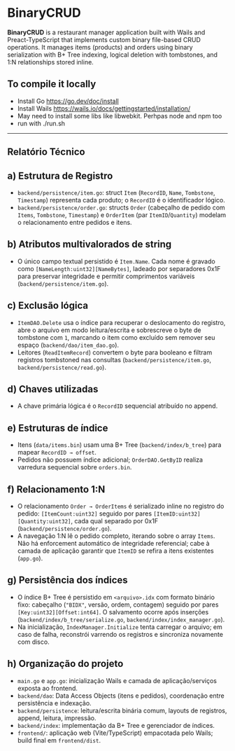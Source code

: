 # BinaryCRUD

**BinaryCRUD** is a restaurant manager application built with Wails and Preact-TypeScript that implements custom binary file-based CRUD operations. It manages items (products) and orders using binary serialization with B+ Tree indexing, logical deletion with tombstones, and 1:N relationships stored inline.

## To compile it locally

- Install Go <https://go.dev/doc/install>
- Install Wails <https://wails.io/docs/gettingstarted/installation/>
- May need to install some libs like libwebkit. Perhpas node and npm too
- run with ./run.sh

---

## Relatório Técnico

## a) Estrutura de Registro

- `backend/persistence/item.go`: struct `Item` (`RecordID`, `Name`, `Tombstone`, `Timestamp`) representa cada produto; o `RecordID` é o identificador lógico.
- `backend/persistence/order.go`: structs `Order` (cabeçalho de pedido com `Items`, `Tombstone`, `Timestamp`) e `OrderItem` (par `ItemID`/`Quantity`) modelam o relacionamento entre pedidos e itens.

## b) Atributos multivalorados de string

- O único campo textual persistido é `Item.Name`. Cada nome é gravado como `[NameLength:uint32][NameBytes]`, ladeado por separadores 0x1F para preservar integridade e permitir comprimentos variáveis (`backend/persistence/item.go`).

## c) Exclusão lógica

- `ItemDAO.Delete` usa o índice para recuperar o deslocamento do registro, abre o arquivo em modo leitura/escrita e sobrescreve o byte de tombstone com `1`, marcando o item como excluído sem remover seu espaço (`backend/dao/item_dao.go`).
- Leitores (`ReadItemRecord`) convertem o byte para booleano e filtram registros tombstoned nas consultas (`backend/persistence/item.go`, `backend/persistence/read.go`).

## d) Chaves utilizadas

- A chave primária lógica é o `RecordID` sequencial atribuído no append.

## e) Estruturas de índice

- Itens (`data/items.bin`) usam uma B+ Tree (`backend/index/b_tree`) para mapear `RecordID → offset`.
- Pedidos não possuem índice adicional; `OrderDAO.GetByID` realiza varredura sequencial sobre `orders.bin`.

## f) Relacionamento 1:N

- O relacionamento `Order → OrderItems` é serializado inline no registro do pedido: `[ItemCount:uint32]` seguido por pares `[ItemID:uint32][Quantity:uint32]`, cada qual separado por 0x1F (`backend/persistence/order.go`).
- A navegação 1:N lê o pedido completo, iterando sobre o array `Items`. Não há enforcement automático de integridade referencial; cabe à camada de aplicação garantir que `ItemID` se refira a itens existentes (`app.go`).

## g) Persistência dos índices

- O índice B+ Tree é persistido em `<arquivo>.idx` com formato binário fixo: cabeçalho (`"BIDX"`, versão, ordem, contagem) seguido por pares `[Key:uint32][Offset:int64]`. O salvamento ocorre após inserções (`backend/index/b_tree/serialize.go`, `backend/index/index_manager.go`).
- Na inicialização, `IndexManager.Initialize` tenta carregar o arquivo; em caso de falha, reconstrói varrendo os registros e sincroniza novamente com disco.

## h) Organização do projeto

- `main.go` e `app.go`: inicialização Wails e camada de aplicação/serviços exposta ao frontend.
- `backend/dao`: Data Access Objects (itens e pedidos), coordenação entre persistência e indexação.
- `backend/persistence`: leitura/escrita binária comum, layouts de registros, append, leitura, impressão.
- `backend/index`: implementação da B+ Tree e gerenciador de índices.
- `frontend/`: aplicação web (Vite/TypeScript) empacotada pelo Wails; build final em `frontend/dist`.
